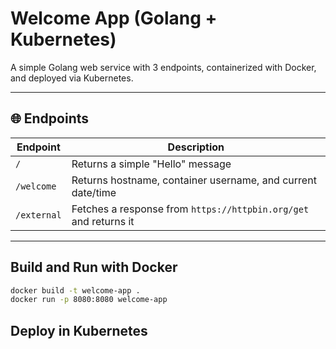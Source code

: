 # Welcome App (Golang + Kubernetes)

A simple Golang web service with 3 endpoints, containerized with Docker, and deployed via Kubernetes.

---

## 🌐 Endpoints

| Endpoint     | Description                               |
|--------------|-------------------------------------------|
| `/`          | Returns a simple "Hello" message          |
| `/welcome`   | Returns hostname, container username, and current date/time |
| `/external`  | Fetches a response from `https://httpbin.org/get` and returns it |

---

## Build and Run with Docker
```bash
docker build -t welcome-app .
docker run -p 8080:8080 welcome-app
```

## Deploy in Kubernetes